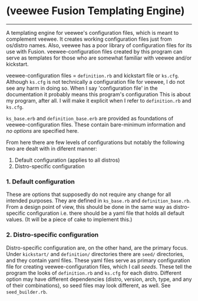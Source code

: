 # (veewee Fusion Templating Engine) #

* * * * *

A templating engine for veewee's configuration files, which is meant to complement veewee.
It creates working configuration files just from os/distro names. 
Also, veewee has a poor library of configuration files for its use with Fusion.
veewee-configuration files created by this program can serve as templates for those who are somewhat familiar with veewee and/or kickstart.

veewee-configuration files = `definition.rb` and kickstart file or `ks.cfg`.
Although `ks.cfg` is not technically a configuration file for veewee, I do not see any harm in doing so.
When I say 'configuration file' in the documentation it probably means this program's configuration
This is about my program, after all.
I will make it explicit when I refer to `definition.rb` and `ks.cfg`.

`ks_base.erb` and `definition_base.erb` are provided as foundations of veewee-configuration files. These contain bare-minimum information and _no options_ are specified here.

From here there are few levels of configurations but notably the following two are dealt with in diferent manner:

1. Default configuration (applies to all distros)
2. Distro-specific configuration

### 1. Default configuration ###
These are options that supposedly do not require any change for all intended purposes. They are defined in `ks_base.rb` and `definition_base.rb`. From a design point of view, this should be done in the same way as distro-specific configuration i.e. there should be a yaml file that holds all default values. (It will be a piece of cake to implement this.)

### 2. Distro-specific configuration ###
Distro-specific configuration are, on the other hand, are the primary focus. Under `kickstart/` and `definition/` directories there are `seed/` directories, and they contain yaml files.
These yaml files serve as primary configuration file for creating veewee-configuration files, which I call _seeds_.
These tell the program the looks of `definition.rb` and `ks.cfg` for each distro.
Different option may have different dependencies (distro, version, arch, type, and any of their combinations), so seed files may look different, as well.
See `seed_builder.rb`.
